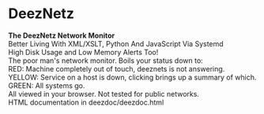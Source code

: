# DeezNetz
<b>The DeezNetz Network Monitor</b><br/>
Better Living With XML/XSLT, Python And JavaScript Via Systemd<br/>
High Disk Usage and Low Memory Alerts Too!<br/>
The poor man's network monitor. Boils your status down to:<br/>
RED: Machine completely out of touch, deeznets is not answering.<br/>
YELLOW: Service on a host is down, clicking brings up a summary of which.<br/>
GREEN: All systems go.<br/>
All viewed in your browser. Not tested for public networks.</br>
HTML documentation in deezdoc/deezdoc.html

